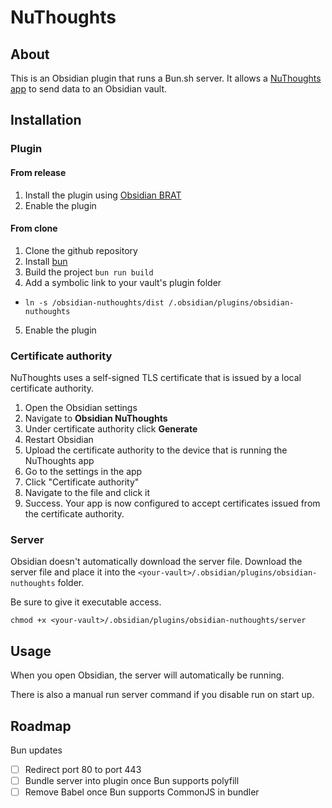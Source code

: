 # NuThoughts

## About

This is an Obsidian plugin that runs a Bun.sh server. It allows a [NuThoughts app](https://github.com/trey-wallis/nuthoughts) to send data to an Obsidian vault.

## Installation

### Plugin

#### From release

1. Install the plugin using [Obsidian BRAT](https://github.com/TfTHacker/obsidian42-brat)
2. Enable the plugin

#### From clone

1. Clone the github repository
2. Install [bun](https://bun.sh)
3. Build the project `bun run build`
4. Add a symbolic link to your vault's plugin folder

-   `ln -s /obsidian-nuthoughts/dist /.obsidian/plugins/obsidian-nuthoughts`

5. Enable the plugin

### Certificate authority

NuThoughts uses a self-signed TLS certificate that is issued by a local certificate authority.

1. Open the Obsidian settings
2. Navigate to **Obsidian NuThoughts**
3. Under certificate authority click **Generate**
4. Restart Obsidian
5. Upload the certificate authority to the device that is running the NuThoughts app
6. Go to the settings in the app
7. Click "Certificate authority"
8. Navigate to the file and click it
9. Success. Your app is now configured to accept certificates issued from the certificate authority.

### Server

Obsidian doesn't automatically download the server file. Download the server file and place it into the `<your-vault>/.obsidian/plugins/obsidian-nuthoughts` folder.

Be sure to give it executable access.

`chmod +x <your-vault>/.obsidian/plugins/obsidian-nuthoughts/server`

## Usage

When you open Obsidian, the server will automatically be running.

There is also a manual run server command if you disable run on start up.

## Roadmap

Bun updates

-   [ ] Redirect port 80 to port 443
-   [ ] Bundle server into plugin once Bun supports polyfill
-   [ ] Remove Babel once Bun supports CommonJS in bundler
